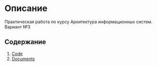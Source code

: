 # Описание
Практическая работа по курсу Архитектура информационных систем. Вариант №3 
## Содержание
1. [Code](https://github.com/DmitryFedoseev/ISA/tree/main/Code)
2. [Documents](#Документация)
